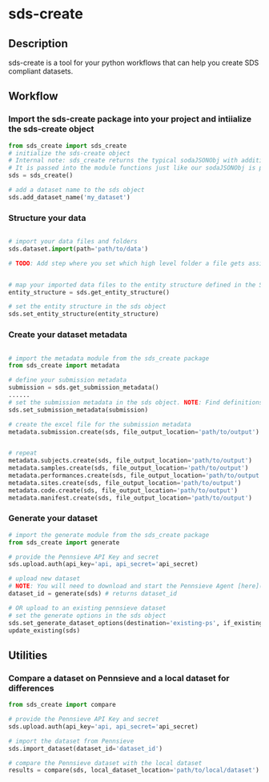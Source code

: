 # sds-create

## Description

sds-create is a tool for your python workflows that can help you create SDS compliant datasets.

## Workflow

### Import the sds-create package into your project and intiialize the sds-create object

```python
from sds_create import sds_create
# initialize the sds-create object
# Internal note: sds_create returns the typical sodaJSONObj with additional methods for adding data and metadata [not in version 1]
# It is passed into the module functions just like our sodaJSONObj is passed to the backend of our api
sds = sds_create()

# add a dataset name to the sds object
sds.add_dataset_name('my_dataset')
```

### Structure your data

```python

# import your data files and folders
sds.dataset.import(path='path/to/data')

# TODO: Add step where you set which high level folder a file gets assigned to


# map your imported data files to the entity structure defined in the SDS schema [here](sds_schema.py)
entity_structure = sds.get_entity_structure()

# set the entity structure in the sds object
sds.set_entity_structure(entity_structure)


```

### Create your dataset metadata

```python

# import the metadata module from the sds_create package
from sds_create import metadata

# define your submission metadata
submission = sds.get_submission_metadata()
......
# set the submission metadata in the sds object. NOTE: Find definitions for the submission metadata in the SDS schema [here](sds_schema.py)
sds.set_submission_metadata(submission)

# create the excel file for the submission metadata
metadata.submission.create(sds, file_output_location='path/to/output')


# repeat
metadata.subjects.create(sds, file_output_location='path/to/output')
metadata.samples.create(sds, file_output_location='path/to/output')
metadata.performances.create(sds, file_output_location='path/to/output')
metadata.sites.create(sds, file_output_location='path/to/output')
metadata.code.create(sds, file_output_location='path/to/output')
metadata.manifest.create(sds, file_output_location='path/to/output')

```

### Generate your dataset

```python
# import the generate module from the sds_create package
from sds_create import generate

# provide the Pennsieve API Key and secret
sds.upload.auth(api_key='api, api_secret='api_secret)

# upload new dataset 
# NOTE: You will need to download and start the Pennsieve Agent [here](https://app.pennsieve.io) to upload data to Pennsieve
dataset_id = generate(sds) # returns dataset_id

# OR upload to an existing pennsieve dataset
# set the generate options in the sds object
sds.set_generate_dataset_options(destination='existing-ps', if_existing="merge", if_existing_files="replace", dataset_id=dataset_id)
update_existing(sds)
```


## Utilities

### Compare a dataset on Pennsieve and a local dataset for differences 

```python
from sds_create import compare

# provide the Pennsieve API Key and secret
sds.upload.auth(api_key='api, api_secret='api_secret)

# import the dataset from Pennsieve 
sds.import_dataset(dataset_id='dataset_id')

# compare the Pennsieve dataset with the local dataset
results = compare(sds, local_dataset_location='path/to/local/dataset')
```